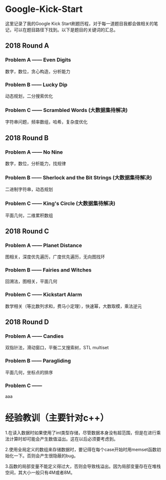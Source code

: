 # Google-Kick-Start
这里记录了我的Google Kick Start刷题历程，对于每一道题目我都会做相关的笔记，可以在题目路径下找到。以下是题目的关键词的汇总。

## 2018 Round A
### Problem A —— Even Digits
数字，数位，贪心构造，分析能力
### Problem B —— Lucky Dip
动态规划，二分搜索优化
### Problem C —— Scrambled Words (大数据集待解决)
字符串问题，频率数组，哈希，复杂度优化

## 2018 Round B
### Problem A —— No Nine
数字，数位，分析能力，找规律
### Problem B —— Sherlock and the Bit Strings (大数据集待解决)
二进制字符串，动态规划
### Problem C —— King's Circle (大数据集待解决)
平面几何，二维累积数组

## 2018 Round C
### Problem A —— Planet Distance
图相关，深度优先遍历，广度优先遍历，无向图找环
### Problem B —— Fairies and Witches
回溯法，图相关，平面几何
### Problem C —— Kickstart Alarm
数学相关（等比数列求和，费马小定理），快速幂，大数取模，乘法逆元

## 2018 Round D
### Problem A —— Candies
双指针法，滑动窗口，平衡二叉搜索树，STL multiset
### Problem B —— Paragliding
平面几何，坐标点的排序
### Problem C —— 
aaa


# 经验教训（主要针对c++）

1.在读入数据时如果使用了int类型存储，尽管数据本身没有超范围，但是在进行乘法计算时却可能会产生数值溢出。这在以后必须要考虑到。

2.使用全局定义的数组来存储数据时，要记得在每个case开始时用memset函数初始化一下。否则会产生很隐蔽的bug。

3.函数的局部变量不能定义得过大，否则会导致栈溢出。因为局部变量存在在堆栈空间，其大小一般只有4M或者8M。


